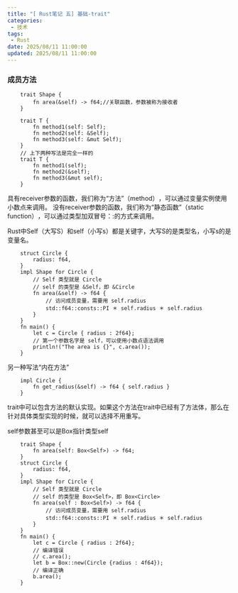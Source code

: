 ```yaml
---
title: "[ Rust笔记 五] 基础-trait"
categories: 
 - 技术
tags:
 - Rust
date: 2025/08/11 11:00:00
updated: 2025/08/11 11:00:00
---
```


### 成员方法

```
    trait Shape {
        fn area(&self) -> f64;//关联函数，参数被称为接收者
    }

    trait T {
        fn method1(self: Self);
        fn method2(self: &Self);
        fn method3(self: &mut Self);
    }
    // 上下两种写法是完全一样的
    trait T {
        fn method1(self);
        fn method2(&self);
        fn method3(&mut self);
    }
```
具有receiver参数的函数，我们称为“方法”​（method）​，可以通过变量实例使用小数点来调用。
没有receiver参数的函数，我们称为“静态函数”​（static function）​，可以通过类型加双冒号：:的方式来调用。

Rust中Self（大写S）和self（小写s）都是关键字，大写S的是类型名，小写s的是变量名。

```
    struct Circle {
        radius: f64,
    }
    impl Shape for Circle {
        // Self 类型就是 Circle
        // self 的类型是 &Self，即 &Circle
        fn area(&self) -> f64 {
            // 访问成员变量，需要用 self.radius
            std::f64::consts::PI ＊ self.radius ＊ self.radius
        }
    }
    fn main() {
        let c = Circle { radius : 2f64};
        // 第一个参数名字是 self，可以使用小数点语法调用
        println!("The area is {}", c.area());
    }
```

另一种写法“内在方法”

```
    impl Circle {
        fn get_radius(&self) -> f64 { self.radius }
    }
```
trait中可以包含方法的默认实现。如果这个方法在trait中已经有了方法体，那么在针对具体类型实现的时候，就可以选择不用重写。

<!--more-->

self参数甚至可以是Box指针类型self

```
    trait Shape {
        fn area(self: Box<Self>) -> f64;
    }
    struct Circle {
        radius: f64,
    }
    impl Shape for Circle {
        // Self 类型就是 Circle
        // self 的类型是 Box<Self>，即 Box<Circle>
        fn area(self : Box<Self>) -> f64 {
            // 访问成员变量，需要用 self.radius
            std::f64::consts::PI ＊ self.radius ＊ self.radius
        }
    }
    fn main() {
        let c = Circle { radius : 2f64};
        // 编译错误
        // c.area();
        let b = Box::new(Circle {radius : 4f64});
        // 编译正确
        b.area();
    }
```

